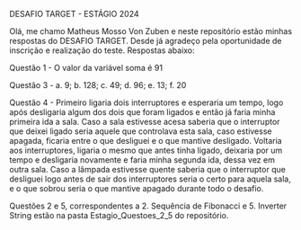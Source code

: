 DESAFIO TARGET - ESTÁGIO 2024

Olá, me chamo Matheus Mosso Von Zuben e neste repositório estão minhas respostas do DESAFIO TARGET. Desde já agradeço pela oportunidade de inscrição e realização do teste. Respostas abaixo:

Questão 1 - O valor da variável soma é 91

Questão 3 - a. 9; b. 128; c. 49; d. 96; e. 13; f. 20

Questão 4 - Primeiro ligaria dois interruptores e esperaria um tempo, logo após desligaria algum dos dois que foram ligados e então já faria minha primeira ida a sala. Caso a sala estivesse acesa saberia que o interruptor que deixei ligado seria aquele que controlava esta sala, caso estivesse apagada, ficaria entre o que desliguei e o que mantive desligado. Voltaria aos interruptores, ligaria o mesmo que antes tinha ligado, deixaria por um tempo e desligaria novamente e faria minha segunda ida, dessa vez em outra sala. Caso a lâmpada estivesse quente saberia que o interruptor que desliguei logo antes de sair dos interruptores seria o certo para aquela sala, e o que sobrou seria o que mantive apagado durante todo o desafio.

Questões 2 e 5, correspondentes a 2. Sequência de Fibonacci e 5. Inverter String estão na pasta Estagio_Questoes_2_5 do repositório.
